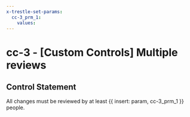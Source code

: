 ```yaml
---
x-trestle-set-params:
  cc-3_prm_1:
    values:
---
```


# cc-3 - \[Custom Controls\] Multiple reviews

## Control Statement

All changes must be reviewed by at least {{ insert: param, cc-3_prm_1 }} people.
